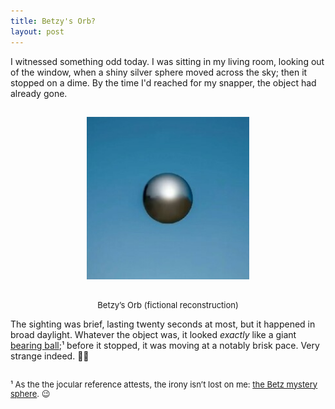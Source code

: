 ```yaml
---
title: Betzy's Orb?
layout: post
---
```

 
I witnessed something odd today. I was sitting in my living room, looking out of the window, when a shiny silver sphere moved across the sky; then it stopped on a dime. By the time I'd reached for my snapper, the object had already gone.

<div>
  <center>
     <img style="padding-top: 15px; padding-bottom: 10px;" width="260px" src="https://raw.githubusercontent.com/martbetz/martbetz.github.io/main/_includes/custom/orb.jpg" alt="Object Art Impression">
  </center>
</div>

<p style="text-align:center; padding-top: 5px;">
  <font size="2">
  Betzy’s Orb (fictional reconstruction)
  </font>
</p>

The sighting was brief, lasting twenty seconds at most, but it happened in broad daylight. Whatever the object was, it looked *exactly* like a giant [bearing ball](https://en.m.wikipedia.org/wiki/Ball_(bearing));¹ before it stopped, it was moving at a notably brisk pace. Very strange indeed.&nbsp;👾🤔

<p style="padding-top: 15px; line-height: 1.1;">
<font size="2">
  ¹ As the the jocular reference attests, the irony isn’t lost on me: <a href="https://en.m.wikipedia.org/wiki/Betz_mystery_sphere">the Betz mystery sphere</a>. 😉
</font>
</p>
